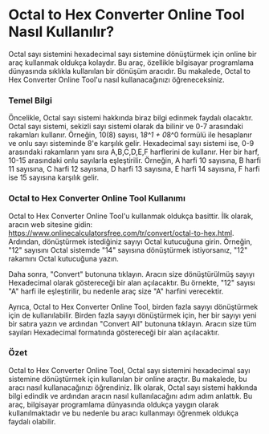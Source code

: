 Octal to Hex Converter Online Tool Nasıl Kullanılır?
====================================================

Octal sayı sistemini hexadecimal sayı sistemine dönüştürmek için online bir araç kullanmak oldukça kolaydır. Bu araç, özellikle bilgisayar programlama dünyasında sıklıkla kullanılan bir dönüşüm aracıdır. Bu makalede, Octal to Hex Converter Online Tool'u nasıl kullanacağınızı öğreneceksiniz.

### Temel Bilgi

Öncelikle, Octal sayı sistemi hakkında biraz bilgi edinmek faydalı olacaktır. Octal sayı sistemi, sekizli sayı sistemi olarak da bilinir ve 0-7 arasındaki rakamları kullanır. Örneğin, 10(8) sayısı, 1*8^1 + 0*8^0 formülü ile hesaplanır ve onlu sayı sisteminde 8'e karşılık gelir. Hexadecimal sayı sistemi ise, 0-9 arasındaki rakamların yanı sıra A,B,C,D,E,F harflerini de kullanır. Her bir harf, 10-15 arasındaki onlu sayılarla eşleştirilir. Örneğin, A harfi 10 sayısına, B harfi 11 sayısına, C harfi 12 sayısına, D harfi 13 sayısına, E harfi 14 sayısına, F harfi ise 15 sayısına karşılık gelir.

### Octal to Hex Converter Online Tool Kullanımı

Octal to Hex Converter Online Tool'u kullanmak oldukça basittir. İlk olarak, aracın web sitesine gidin: <https://www.onlinecalculatorsfree.com/tr/convert/octal-to-hex.html>. Ardından, dönüştürmek istediğiniz sayıyı Octal kutucuğuna girin. Örneğin, "12" sayısını Octal sistemde "14" sayısına dönüştürmek istiyorsanız, "12" rakamını Octal kutucuğuna yazın.

Daha sonra, "Convert" butonuna tıklayın. Aracın size dönüştürülmüş sayıyı Hexadecimal olarak göstereceği bir alan açılacaktır. Bu örnekte, "12" sayısı "A" harfi ile eşleştirilir, bu nedenle araç size "A" harfini verecektir.

Ayrıca, Octal to Hex Converter Online Tool, birden fazla sayıyı dönüştürmek için de kullanılabilir. Birden fazla sayıyı dönüştürmek için, her bir sayıyı yeni bir satıra yazın ve ardından "Convert All" butonuna tıklayın. Aracın size tüm sayıları Hexadecimal formatında göstereceği bir alan açılacaktır.

### Özet

Octal to Hex Converter Online Tool, Octal sayı sistemini hexadecimal sayı sistemine dönüştürmek için kullanılan bir online araçtır. Bu makalede, bu aracı nasıl kullanacağınızı öğrendiniz. İlk olarak, Octal sayı sistemi hakkında bilgi edindik ve ardından aracın nasıl kullanılacağını adım adım anlattık. Bu araç, bilgisayar programlama dünyasında oldukça yaygın olarak kullanılmaktadır ve bu nedenle bu aracı kullanmayı öğrenmek oldukça faydalı olabilir. 